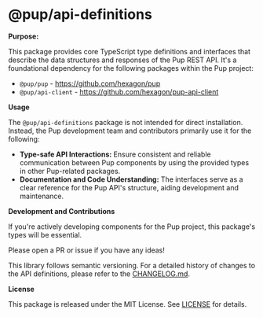 # @pup/api-definitions

**Purpose:**

This package provides core TypeScript type definitions and interfaces that
describe the data structures and responses of the Pup REST API. It's a
foundational dependency for the following packages within the Pup project:

- `@pup/pup` - <https://github.com/hexagon/pup>
- `@pup/api-client` - <https://github.com/hexagon/pup-api-client>

**Usage**

The `@pup/api-definitions` package is not intended for direct installation.
Instead, the Pup development team and contributors primarily use it for the
following:

- **Type-safe API Interactions:** Ensure consistent and reliable communication
  between Pup components by using the provided types in other Pup-related
  packages.
- **Documentation and Code Understanding:** The interfaces serve as a clear
  reference for the Pup API's structure, aiding development and maintenance.

**Development and Contributions**

If you're actively developing components for the Pup project, this package's
types will be essential.

Please open a PR or issue if you have any ideas!

This library follows semantic versioning. For a detailed history of changes to
the API definitions, please refer to the [CHANGELOG.md](./CHANGELOG.md).

**License**

This package is released under the MIT License. See [LICENSE](./LICENSE) for
details.
